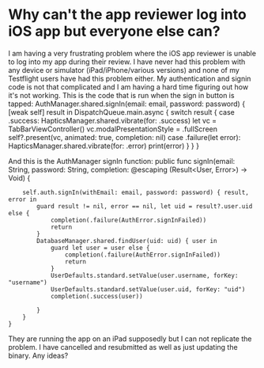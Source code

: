 
# Why can't the app reviewer log into iOS app but everyone else can?

I am having a very frustrating problem where the iOS app reviewer is unable to log into my app during their review. I have never had this problem with any device or simulator (iPad/iPhone/various versions) and none of my Testflight users have had this problem either. My authentication and signin code is not that complicated and I am having a hard time figuring out how it's not working.
This is the code that is run when the sign in button is tapped:
        AuthManager.shared.signIn(email: email, password: password) { [weak self] result in
            DispatchQueue.main.async {
                switch result {
                case .success:
                    HapticsManager.shared.vibrate(for: .success)
                    let vc = TabBarViewController()
                    vc.modalPresentationStyle = .fullScreen
                    self?.present(vc, animated: true, completion: nil)
                case .failure(let error):
                    HapticsManager.shared.vibrate(for: .error)
                    print(error)
                }
            }
        }


And this is the AuthManager signIn function:
    public func signIn(email: String, password: String, completion: @escaping (Result<User, Error>) -> Void) {

        self.auth.signIn(withEmail: email, password: password) { result, error in
            guard result != nil, error == nil, let uid = result?.user.uid else {
                completion(.failure(AuthError.signInFailed))
                return
            }
            DatabaseManager.shared.findUser(uid: uid) { user in
                guard let user = user else {
                    completion(.failure(AuthError.signInFailed))
                    return
                }
                UserDefaults.standard.setValue(user.username, forKey: "username")
                UserDefaults.standard.setValue(user.uid, forKey: "uid")
                completion(.success(user))
                
            }
        }
    }

They are running the app on an iPad supposedly but I can not replicate the problem. I have cancelled and resubmitted as well as just updating the binary. Any ideas?

        
